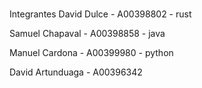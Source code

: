 # 
Integrantes
David Dulce - A00398802 - rust

Samuel Chapaval - A00398858 - java

Manuel Cardona - A00399980 - python

David Artunduaga - A00396342